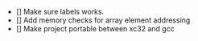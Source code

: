 - [] Make sure labels works.
- [] Add memory checks for array element addressing
- [] Make project portable between xc32 and gcc
